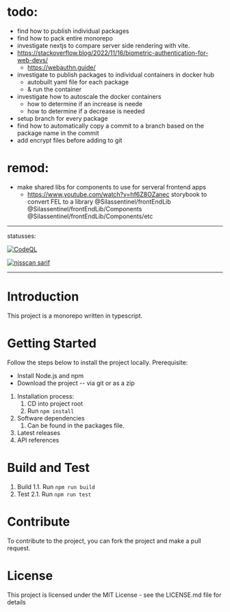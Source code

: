 # todo:
- find how to publish individual packages
- find how to pack entire monorepo
- investigate nextjs to compare server side rendering with vite.
- https://stackoverflow.blog/2022/11/16/biometric-authentication-for-web-devs/
    - https://webauthn.guide/
- investigate to publish packages to individual containers in docker hub
    - autobuilt yaml file for each package
    - & run the container
- investigate how to autoscale the docker containers
    - how to determine if an increase is neede
    - how to determine if a decrease is needed
- setup branch for every package
- find how to automatically copy a commit to a branch based on the package name in the commit
- add encrypt files before adding to git
# remod:
- make shared libs for components to use for serveral frontend apps 
  - https://www.youtube.com/watch?v=hf6Z8OZanec storybook to convert FEL to a library
    @Silassentinel/frontEndLib
    @Silassentinel/frontEndLib/Components
    @Silassentinel/frontEndLib/Components/etc

------------------

statusses:

[![CodeQL](https://github.com/Silassentinel/MonoRepo/actions/workflows/codeql.yml/badge.svg?branch=main)](https://github.com/Silassentinel/MonoRepo/actions/workflows/codeql.yml)

[![njsscan sarif](https://github.com/Silassentinel/MonoRepo/actions/workflows/njsscan.yml/badge.svg?branch=main)](https://github.com/Silassentinel/MonoRepo/actions/workflows/njsscan.yml)


------------------


# Introduction 
This project is a monorepo written in typescript.

# Getting Started
Follow the steps below to install the project locally.
Prerequisite:
- Install Node.js and npm
- Download the project
-- via git or as a zip


1.	Installation process:
    1. CD into project root
    1. Run `npm install`
2.	Software dependencies
    1. Can be found in the packages file.
3.	Latest releases
4.	API references

# Build and Test
1. Build
1.1. Run `npm run build`
2. Test
2.1. Run `npm run test`

# Contribute
To contribute to the project, you can fork the project and make a pull request.

# License
This project is licensed under the MIT License - see the LICENSE.md file for details

